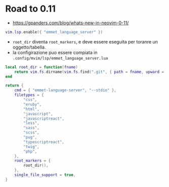 # Road to 0.11
- https://gpanders.com/blog/whats-new-in-neovim-0-11/

```lua
vim.lsp.enable({ "emmet_language_server" })
```

- `root_dir` diventa `root_markers`, e deve essere eseguita per toranre un oggetto/tabella.
- la configirazione puo essere compiata in `.config/mvim/lsp/emmet_language_server.lua`

```lua
local root_dir = function(fname)
    return vim.fs.dirname(vim.fs.find(".git", { path = fname, upward = true })[1])
end

return {
    cmd = { "emmet-language-server", "--stdio" },
    filetypes = {
        "css",
        "eruby",
        "html",
        "javascript",
        "javascriptreact",
        "less",
        "sass",
        "scss",
        "pug",
        "typescriptreact",
        "twig",
        "php",
    },
    root_markers = {
        root_dir(),
    },
    single_file_support = true,
}
```

